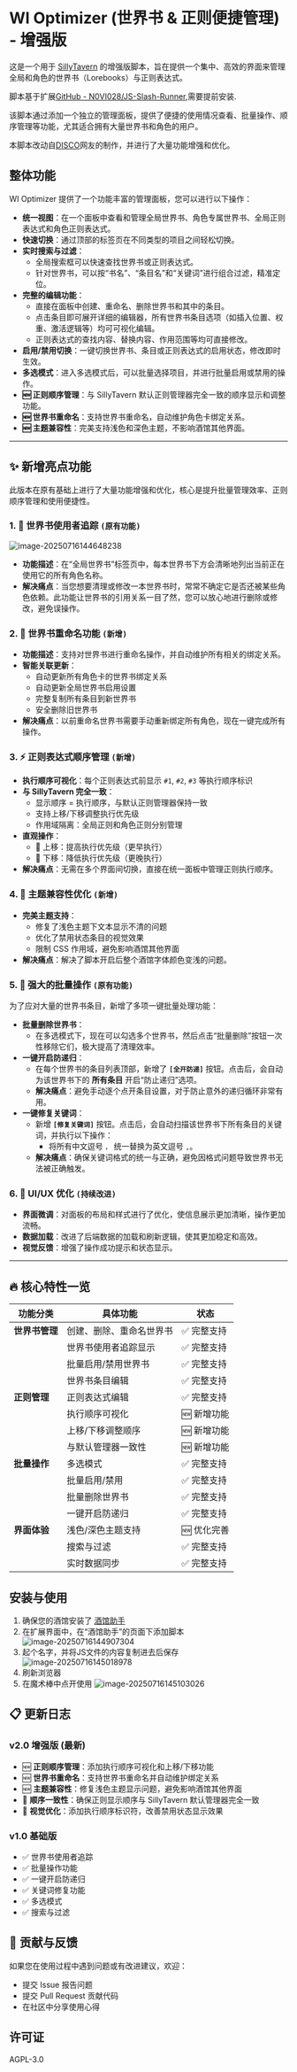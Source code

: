 # WI Optimizer (世界书 & 正则便捷管理) - 增强版

这是一个用于 [SillyTavern](https://github.com/SillyTavern/SillyTavern) 的增强版脚本，旨在提供一个集中、高效的界面来管理全局和角色的世界书（Lorebooks）与正则表达式。

脚本基于扩展[GitHub - N0VI028/JS-Slash-Runner](https://github.com/N0VI028/JS-Slash-Runner),需要提前安装.

该脚本通过添加一个独立的管理面板，提供了便捷的使用情况查看、批量操作、顺序管理等功能，尤其适合拥有大量世界书和角色的用户。

本脚本改动自[DISCO](https://discord.com/channels/1291925535324110879/1389953145035296858/1393474010511048764)网友的制作，并进行了大量功能增强和优化。

## 整体功能

WI Optimizer 提供了一个功能丰富的管理面板，您可以进行以下操作：

- **统一视图**：在一个面板中查看和管理全局世界书、角色专属世界书、全局正则表达式和角色正则表达式。
- **快速切换**：通过顶部的标签页在不同类型的项目之间轻松切换。
- **实时搜索与过滤**：
    - 全局搜索框可以快速查找世界书或正则表达式。
    - 针对世界书，可以按“书名”、“条目名”和“关键词”进行组合过滤，精准定位。
- **完整的编辑功能**：
    - 直接在面板中创建、重命名、删除世界书和其中的条目。
    - 点击条目即可展开详细的编辑器，所有世界书条目选项（如插入位置、权重、激活逻辑等）均可可视化编辑。
    - 正则表达式的查找内容、替换内容、作用范围等均可直接修改。
- **启用/禁用切换**：一键切换世界书、条目或正则表达式的启用状态，修改即时生效。
- **多选模式**：进入多选模式后，可以批量选择项目，并进行批量启用或禁用的操作。
- **🆕 正则顺序管理**：与 SillyTavern 默认正则管理器完全一致的顺序显示和调整功能。
- **🆕 世界书重命名**：支持世界书重命名，自动维护角色卡绑定关系。
- **🆕 主题兼容性**：完美支持浅色和深色主题，不影响酒馆其他界面。

---

## ✨ 新增亮点功能

此版本在原有基础上进行了大量功能增强和优化，核心是提升批量管理效率、正则顺序管理和使用便捷性。

### 1. 📖 世界书使用者追踪 `(原有功能)`

![image-20250716144648238](assets/image-20250716144648238.png)

- **功能描述**：在“全局世界书”标签页中，每本世界书下方会清晰地列出当前正在使用它的所有角色名称。
- **解决痛点**：当您想要清理或修改一本世界书时，常常不确定它是否还被某些角色依赖。此功能让世界书的引用关系一目了然，您可以放心地进行删除或修改，避免误操作。

### 2. 📝 世界书重命名功能 `(新增)`

- **功能描述**：支持对世界书进行重命名操作，并自动维护所有相关的绑定关系。
- **智能关联更新**：
  - 自动更新所有角色卡的世界书绑定关系
  - 自动更新全局世界书启用设置
  - 完整复制所有条目到新世界书
  - 安全删除旧世界书
- **解决痛点**：以前重命名世界书需要手动重新绑定所有角色，现在一键完成所有操作。

### 3. ⚡ 正则表达式顺序管理 `(新增)`

- **执行顺序可视化**：每个正则表达式前显示 `#1`, `#2`, `#3` 等执行顺序标识
- **与 SillyTavern 完全一致**：
  - 显示顺序 = 执行顺序，与默认正则管理器保持一致
  - 支持上移/下移调整执行优先级
  - 作用域隔离：全局正则和角色正则分别管理
- **直观操作**：
  - 🔼 上移：提高执行优先级（更早执行）
  - 🔽 下移：降低执行优先级（更晚执行）
- **解决痛点**：无需在多个界面间切换，直接在统一面板中管理正则执行顺序。

### 4. 🎨 主题兼容性优化 `(新增)`

- **完美主题支持**：
  - 修复了浅色主题下文本显示不清的问题
  - 优化了禁用状态条目的视觉效果
  - 限制 CSS 作用域，避免影响酒馆其他界面
- **解决痛点**：解决了脚本开启后整个酒馆字体颜色变浅的问题。

### 5. 🚀 强大的批量操作 `(原有功能)`
 
为了应对大量的世界书条目，新增了多项一键批量处理功能：

- **批量删除世界书**：
  - 在多选模式下，现在可以勾选多个世界书，然后点击“批量删除”按钮一次性移除它们，极大提高了清理效率。
- **一键开启防递归**：
  - 在每个世界书的条目列表顶部，新增了 **`[全开防递]`** 按钮。点击后，会自动为该世界书下的 **所有条目** 开启“防止递归”选项。
  - **解决痛点**：避免手动逐个点开条目设置，对于防止意外的递归循环非常有用。
- **一键修复关键词**：
  - 新增 **`[修复关键词]`** 按钮。点击后，会自动扫描该世界书下所有条目的关键词，并执行以下操作：
    - 将所有中文逗号 `，` 统一替换为英文逗号 `,`。
  - **解决痛点**：确保关键词格式的统一与正确，避免因格式问题导致世界书无法被正确触发。

### 6. 🎨 UI/UX 优化 `(持续改进)`

- **界面微调**：对面板的布局和样式进行了优化，使信息展示更加清晰，操作更加流畅。
- **数据加载**：改进了后端数据的加载和刷新逻辑，使其更加稳定和高效。
- **视觉反馈**：增强了操作成功提示和状态显示。

---

## 🔥 核心特性一览

| 功能分类       | 具体功能                 | 状态       |
| -------------- | ------------------------ | ---------- |
| **世界书管理** | 创建、删除、重命名世界书 | ✅ 完整支持 |
|                | 世界书使用者追踪显示     | ✅ 完整支持 |
|                | 批量启用/禁用世界书      | ✅ 完整支持 |
|                | 世界书条目编辑           | ✅ 完整支持 |
| **正则管理**   | 正则表达式编辑           | ✅ 完整支持 |
|                | 执行顺序可视化           | 🆕 新增功能 |
|                | 上移/下移调整顺序        | 🆕 新增功能 |
|                | 与默认管理器一致性       | 🆕 新增功能 |
| **批量操作**   | 多选模式                 | ✅ 完整支持 |
|                | 批量启用/禁用            | ✅ 完整支持 |
|                | 批量删除世界书           | ✅ 完整支持 |
|                | 一键开启防递归           | ✅ 完整支持 |
| **界面体验**   | 浅色/深色主题支持        | 🆕 优化完善 |
|                | 搜索与过滤               | ✅ 完整支持 |
|                | 实时数据同步             | ✅ 完整支持 |

## 安装与使用

1.  确保您的酒馆安装了 [酒馆助手](https://github.com/N0VI028/JS-Slash-Runner)
2.  在扩展界面中，在“酒馆助手”的页面下添加脚本
    ![image-20250716144907304](assets/image-20250716144907304.png)
3.  起个名字，并将JS文件的内容复制进去后保存
    ![image-20250716145018978](assets/image-20250716145018978.png)
4.  刷新浏览器
5.  在魔术棒中点开使用
    ![image-20250716145103026](assets/image-20250716145103026.png)



## 📋 更新日志

### v2.0 增强版 (最新)
- 🆕 **正则顺序管理**：添加执行顺序可视化和上移/下移功能
- 🆕 **世界书重命名**：支持世界书重命名并自动维护绑定关系
- 🆕 **主题兼容性**：修复浅色主题显示问题，避免影响酒馆其他界面
- 🔧 **顺序一致性**：确保正则显示顺序与 SillyTavern 默认管理器完全一致
- 🎨 **视觉优化**：添加执行顺序标识符，改善禁用状态显示效果

### v1.0 基础版
- ✅ 世界书使用者追踪
- ✅ 批量操作功能
- ✅ 一键开启防递归
- ✅ 关键词修复功能
- ✅ 多选模式
- ✅ 搜索与过滤

## 🤝 贡献与反馈

如果您在使用过程中遇到问题或有改进建议，欢迎：
- 提交 Issue 报告问题
- 提交 Pull Request 贡献代码
- 在社区中分享使用心得

## 许可证

AGPL-3.0
